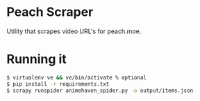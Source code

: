 # Peach Scraper

Utility that scrapes video URL's for peach.moe.

# Running it

```bash
$ virtualenv ve && ve/bin/activate % optional
$ pip install -r requirements.txt
$ scrapy runspider animehaven_spider.py -o output/items.json
```
